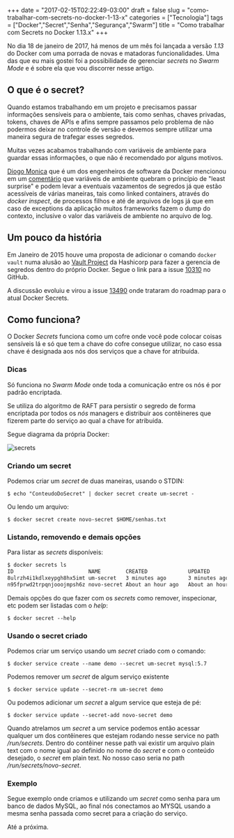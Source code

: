 +++
date = "2017-02-15T02:22:49-03:00"
draft = false
slug = "como-trabalhar-com-secrets-no-docker-1-13-x"
categories = ["Tecnologia"]
tags = ["Docker","Secret","Senha","Segurança","Swarm"]
title = "Como trabalhar com Secrets no Docker 1.13.x"
+++

No dia 18 de janeiro de 2017, há menos de um mês foi lançada a versão *1.13* do Docker com uma porrada de novas e matadoras funcionalidades. Uma das que eu mais gostei foi a possibilidade de gerenciar *secrets* no *Swarm Mode* e é sobre ela que vou discorrer nesse artigo.

## O que é o secret?

Quando estamos trabalhando em um projeto e precisamos passar informações sensíveis para o ambiente, tais como senhas, chaves privadas, tokens, chaves de APIs e afins sempre passamos pelo problema de não podermos deixar no controle de versão e devemos sempre utilizar uma maneira segura de trafegar esses segredos.

Muitas vezes acabamos trabalhando com variáveis de ambiente para guardar essas informações, o que não é recomendado por alguns motivos. 

[Diogo Monica](http://twitter.com/diogomonica) que é um dos engenheiros de software da Docker mencionou em um [comentário](https://github.com/docker/docker/pull/9176#issuecomment-99542089) que variáveis de ambiente quebram o princípio de "least surprise" e podem levar a eventuais vazamentos de segredos já que estão acessíveis de várias maneiras, tais como linked containers, através do *docker inspect*, de  processos filhos e até de arquivos de logs já que em caso de exceptions da aplicação muitos frameworks fazem o dump do contexto, inclusive o valor das variáveis de ambiente no arquivo de log.


## Um pouco da história

Em Janeiro de 2015 houve uma proposta de adicionar o comando `docker vault` numa alusão ao [Vault Project](https://www.vaultproject.io) da Hashicorp para fazer a gerencia de segredos dentro do próprio Docker. Segue o link para a issue [10310](https://github.com/docker/docker/issues/10310) no GitHub.

A discussão evoluiu e virou a issue [13490](https://github.com/docker/docker/issues/13490) onde trataram do roadmap para o atual Docker Secrets.


## Como funciona?

O Docker *Secrets* funciona como um cofre onde você pode colocar coisas sensíveis lá e só que tem a chave do cofre consegue utilizar, no caso essa chave é designada aos nós dos serviços que a chave for atribuída.

### Dicas

Só funciona no *Swarm Mode* onde toda a comunicação entre os nós é por padrão encriptada.

Se utiliza do algoritmo de RAFT para persistir o segredo de forma encriptada por todos os *nós* managers e distribuir aos contêineres que fizerem parte do serviço ao qual a chave for atribuida.

Segue diagrama da própria Docker: 

<img class="img-responsive img-thumbnail" title="secrets" alt="secrets" src='/assets/images/secrets.png' />

### Criando um secret

Podemos criar um *secret* de duas maneiras, usando o STDIN:

	$ echo "ConteudoDoSecret" | docker secret create um-secret -

Ou lendo um arquivo:
	
	$ docker secret create novo-secret $HOME/senhas.txt

### Listando, removendo e demais opções

Para listar as *secrets* disponíveis:

```bash
$ docker secrets ls
ID                        NAME        CREATED             UPDATED
8ulrzh4i1kdlxeypgh8hx5imt um-secret   3 minutes ago       3 minutes ago
n95fprwd2trpqnjooojmpsh6z novo-secret About an hour ago   About an hour ago
```

Demais opções do que fazer com os *secrets* como remover, inspecionar, etc podem ser listadas com o *help*:

	$ docker secret --help


### Usando o secret criado

Podemos criar um serviço usando um *secret* criado com o comando:

	$ docker service create --name demo --secret um-secret mysql:5.7	
	
Podemos remover um *secret* de algum serviço existente

	$ docker service update --secret-rm um-secret demo
	
Ou podemos adicionar um *secret* a algum service que esteja de pé: 

	$ docker service update --secret-add novo-secret demo

Quando atrelamos um *secret* a um service podemos então acessar qualquer um dos contêineres que estejam rodando nesse service no path */run/secrets*. Dentro do contêiner nesse path vai existir um arquivo plain text com o nome igual ao definido no nome do *secret* e com o conteúdo desejado, o *secret* em plain text. No nosso caso seria no path */run/secrets/novo-secret*.
	

### Exemplo
	
Segue exemplo onde criamos e utilizando um *secret* como senha para um banco de dados MySQL, ao final nós conectamos ao MYSQL usando a mesma senha passada como secret para a criação do serviço.

<script type="text/javascript" src="https://asciinema.org/a/103254.js" id="asciicast-103254" async data-autoplay="true" data-loop="true"></script>	
	
Até a próxima.